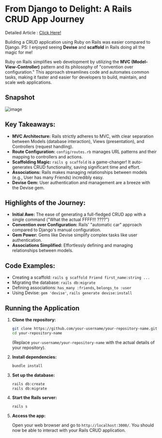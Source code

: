 # From Django to Delight: A Rails CRUD App Journey

Detailed Article : [Click Here!](https://github.com/ARYANK-08/aiwitharyan/tree/main/Ruby/ruby%20on%20rails)

Building a CRUD application using Ruby on Rails was easier compared to Django. PS: I enjoyed seeing **Devise** and **scaffold** in Rails doing all the magic for me! 

Ruby on Rails simplifies web development by utilizing the **MVC (Model-View-Controller)** pattern and its philosophy of "convention over configuration." This approach streamlines code and automates common tasks, making it faster and easier for developers to build, maintain, and scale web applications.

## Snapshot
![image](https://github.com/user-attachments/assets/3ed029d2-49c4-42a0-9458-3745797afb17)

## Key Takeaways:

* **MVC Architecture:** Rails strictly adheres to MVC, with clear separation between Models (database interaction), Views (presentation), and Controllers (request handling).
* **Route Configuration:**  `config/routes.rb`  manages URL patterns and their mapping to controllers and actions.
* **Scaffolding Magic:**  `rails g scaffold` is a game-changer! It auto-generates CRUD functionality, saving significant time and effort.
* **Associations:**  Rails makes managing relationships between models (e.g., User has many Friends) incredibly easy.
* **Devise Gem:** User authentication and management are a breeze with the Devise gem.

## Highlights of the Journey:

* **Initial Awe:**  The ease of generating a full-fledged CRUD app with a single command ("What the actual FFFF!!! ????")
* **Convention over Configuration:**  Rails' "automatic car" approach compared to Django's manual configuration.
* **Gem Power:**  Gems like Devise simplify complex tasks like user authentication.
* **Associations Simplified:**  Effortlessly defining and managing relationships between models.

## Code Examples:

* Creating a scaffold: `rails g scaffold Friend first_name:string ...`
* Migrating the database: `rails db:migrate`
* Defining associations: `has_many :friends`, `belongs_to :user`
* Using Devise: `gem 'devise'`, `rails generate devise:install`

## Running the Application

1. **Clone the repository:**

   ```bash
   git clone https://github.com/your-username/your-repository-name.git 
   cd your-repository-name 
   ```

   (Replace  `your-username/your-repository-name` with the actual details of your repository).

2. **Install dependencies:**

   ```bash
   bundle install
   ```

3. **Set up the database:**

   ```bash
   rails db:create
   rails db:migrate
   ```

4. **Start the Rails server:**

   ```bash
   rails s
   ```

5. **Access the app:**

   Open your web browser and go to `http://localhost:3000/`. You should now be able to interact with your Rails CRUD application.

